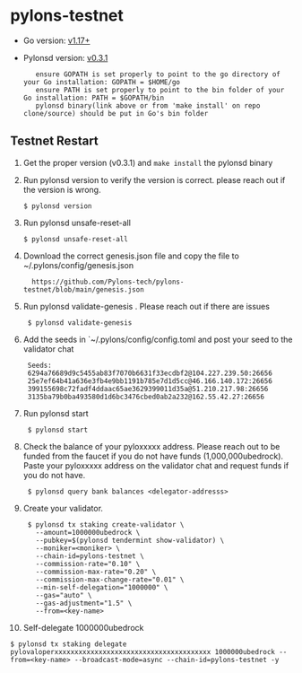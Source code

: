 # pylons-testnet

- Go version: [v1.17+](https://golang.org/dl/)
- Pylonsd version: [v0.3.1](https://github.com/Pylons-tech/pylons/releases/tag/v0.3.1)

         ensure GOPATH is set properly to point to the go directory of your Go installation: GOPATH = $HOME/go
         ensure PATH is set properly to point to the bin folder of your Go installation: PATH = $GOPATH/bin
         pylonsd binary(link above or from 'make install' on repo clone/source) should be put in Go's bin folder

## Testnet Restart

1. Get the proper version (v0.3.1) and `make install` the pylonsd binary

 

2. Run pylonsd version to verify the version is correct.  please reach out if the version is wrong.

   ```shell
   $ pylonsd version
   ``` 

3. Run pylonsd unsafe-reset-all

   ```shell
   $ pylonsd unsafe-reset-all
   ```

4. Download the correct genesis.json file  and copy the file to ~/.pylons/config/genesis.json

   ```shell
     https://github.com/Pylons-tech/pylons-testnet/blob/main/genesis.json
   ```

5. Run pylonsd validate-genesis .  Please reach out if there are issues

   ```shell
    $ pylonsd validate-genesis

   ```
   
6. Add the seeds in `~/.pylons/config/config.toml and post your seed to the validator chat

   ```shell
    Seeds: 
    6294a76689d9c5455ab83f7070b6631f33ecdbf2@104.227.239.50:26656 
    25e7ef64b41a636e3fb4e9bb1191b785e7d1d5cc@46.166.140.172:26656
    399155698c72fadf4ddaac65ae3629399011d35a@51.210.217.98:26656
    3135ba79b0ba493580d1d6bc3476cbed0ab2a232@162.55.42.27:26656

   ```

7. Run pylonsd start

   ```shell
    $ pylonsd start

   ```

8. Check the balance of your pyloxxxxx address. Please reach out to be funded from the faucet if you do not have funds (1,000,000ubedrock). Paste your pyloxxxxx address on the validator chat and request funds if you do not have.

   ```shell
    $ pylonsd query bank balances <delegator-addresss>

   ```
   
9. Create your validator.

   ```shell
    $ pylonsd tx staking create-validator \
      --amount=1000000ubedrock \
      --pubkey=$(pylonsd tendermint show-validator) \
      --moniker=<moniker> \
      --chain-id=pylons-testnet \
      --commission-rate="0.10" \
      --commission-max-rate="0.20" \
      --commission-max-change-rate="0.01" \
      --min-self-delegation="1000000" \
      --gas="auto" \
      --gas-adjustment="1.5" \
      --from=<key-name>

   ```
10. Self-delegate 1000000ubedrock 

   ```shell
   $ pylonsd tx staking delegate pylovaloperxxxxxxxxxxxxxxxxxxxxxxxxxxxxxxxxxxxxxxx 1000000ubedrock --from=<key-name> --broadcast-mode=async --chain-id=pylons-testnet -y
   ```
 
